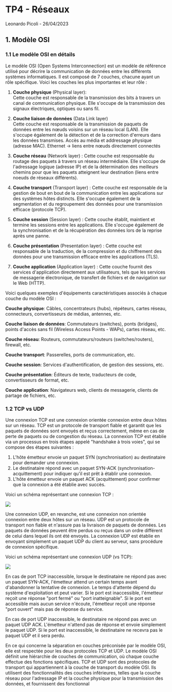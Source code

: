 # TP4 - Réseaux
Leonardo Picoli - 26/04/2023

## **1. Modèle OSI**

### **1.1 Le modèle OSI en détails**
Le modèle OSI (Open Systems Interconnection) est un modèle de référence utilisé pour décrire la communication de données entre les différents systèmes informatiques. Il est composé de 7 couches, chacune ayant un rôle spécifique. Voici les couches les plus importantes et leur rôle :

1. **Couche physique** (Physical layer):  
Cette couche est responsable de la transmission des bits à travers un canal de communication physique. Elle s'occupe de la transmission des signaux électriques, optiques ou sans fil.

2. **Couche liaison de données** (Data Link layer)  
Cette couche est responsable de la transmission de paquets de données entre les nœuds voisins sur un réseau local (LAN). Elle s'occupe également de la détection et de la correction d'erreurs dans les données transmises. Accès au média et addressage physique (adresse MAC). Ethernet → liens entre nœuds directement connectés

3. **Couche réseau** (Network layer) : Cette couche est responsable du routage des paquets à travers un réseau intermédiaire. Elle s'occupe de l'adressage logique (adresse IP) et de la détermination des meilleurs chemins pour que les paquets atteignent leur destination (liens entre noeuds de réseaux différents).

4. **Couche transport** (Transport layer) : Cette couche est responsable de la gestion de bout en bout de la communication entre les applications sur des systèmes hôtes distincts. Elle s'occupe également de la segmentation et du regroupement des données pour une transmission efficace (protocole TCP).

5. **Couche session** (Session layer) : Cette couche établit, maintient et termine les sessions entre les applications. Elle s'occupe également de la synchronisation et de la récupération des données lors de la reprise après une panne.

6. **Couche présentation** (Presentation layer) : Cette couche est responsable de la traduction, de la compression et du chiffrement des données pour une transmission efficace entre les applications (TLS).

7. **Couche application** (Application layer) : Cette couche fournit des services d'application directement aux utilisateurs, tels que les services de messagerie électronique, de transfert de fichiers et de navigation sur le Web (HTTP).

Voici quelques exemples d'équipements caractéristiques associés à chaque couche du modèle OSI :

**Couche physique**: Câbles, concentrateurs (hubs), répéteurs, cartes réseau, connecteurs, convertisseurs de médias, antennes, etc.

**Couche liaison de données**: Commutateurs (switches), ponts (bridges), points d'accès sans fil (Wireless Access Points - WAPs), cartes réseau, etc.

**Couche réseau**: Routeurs, commutateurs/routeurs (switches/routers), firewall, etc.

**Couche transport**: Passerelles, ports de communication, etc.

**Couche session**: Services d'authentification, de gestion des sessions, etc.

**Couche présentation**: Éditeurs de texte, traducteurs de code, convertisseurs de format, etc.

**Couche application**: Navigateurs web, clients de messagerie, clients de partage de fichiers, etc.

### **1.2 TCP vs UDP**

Une connexion TCP est une connexion orientée connexion entre deux hôtes sur un réseau. TCP est un protocole de transport fiable et garantit que les paquets de données sont envoyés et reçus correctement, même en cas de perte de paquets ou de congestion du réseau. La connexion TCP est établie via un processus en trois étapes appelé "handshake à trois voies", qui se compose des étapes suivantes :

1. L'hôte émetteur envoie un paquet SYN (synchronisation) au destinataire pour demander une connexion.
2. Le destinataire répond avec un paquet SYN-ACK (synchronisation-acquittement) pour indiquer qu'il est prêt à établir une connexion.
3. L'hôte émetteur envoie un paquet ACK (acquittement) pour confirmer que la connexion a été établie avec succès.

Voici un schéma représentant une connexion TCP :

![](./schema-tcp.jpg)

Une connexion UDP, en revanche, est une connexion non orientée connexion entre deux hôtes sur un réseau. UDP est un protocole de transport non fiable et n'assure pas la livraison de paquets de données. Les paquets de données peuvent être perdus ou reçus dans un ordre différent de celui dans lequel ils ont été envoyés. La connexion UDP est établie en envoyant simplement un paquet UDP du client au serveur, sans procédure de connexion spécifique.

Voici un schéma représentant une connexion UDP (vs TCP):

![](./tcp-udp-comparaison.png)

En cas de port TCP inaccessible, lorsque le destinataire ne répond pas avec un paquet SYN-ACK, l'émetteur attend un certain temps avant d'abandonner la tentative de connexion. Le temps d'attente dépend du système d'exploitation et peut varier. Si le port est inaccessible, l'émetteur reçoit une réponse "port fermé" ou "port inatteignable". Si le port est accessible mais aucun service n'écoute, l'émetteur reçoit une réponse "port ouvert" mais pas de réponse du service.

En cas de port UDP inaccessible, le destinataire ne répond pas avec un paquet UDP ACK. L'émetteur n'attend pas de réponse et envoie simplement le paquet UDP. Si le port est inaccessible, le destinataire ne recevra pas le paquet UDP et il sera perdu.

En ce qui concerne la séparation en couches préconisée par le modèle OSI, elle est respectée pour les deux protocoles TCP et UDP. Le modèle OSI définit une hiérarchie de couches de communication, où chaque couche effectue des fonctions spécifiques. TCP et UDP sont des protocoles de transport qui appartiennent à la couche de transport du modèle OSI. Ils utilisent des fonctionnalités des couches inférieures, telles que la couche réseau pour l'adressage IP et la couche physique pour la transmission des données, et fournissent des fonctionnal


